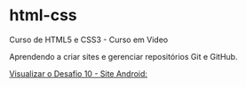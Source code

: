 # html-css
 Curso de HTML5 e CSS3 - Curso em Video

Aprendendo a criar sites e gerenciar repositórios Git e GitHub.

<a href="https://iolandasd.github.io/html-css/desafios/010-site-android/index.html" target_blank>Visualizar o Desafio 10 - Site Android: </a>